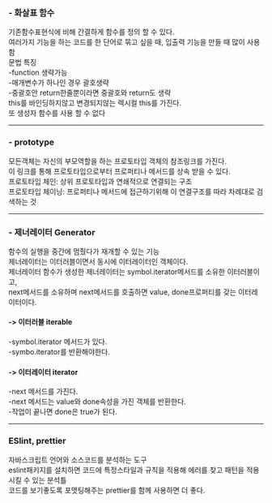 ### - 화살표 함수
기존함수표현식에 비해 간결하게 함수를 정의 할 수 있다.<br/>
여러가지 기능을 하는 코드를 한 단어로 묶고 싶을 때, 입출력 기능을 만들 때 많이 사용함<br/>
문법 특징<br/>
-function 생략가능<br/>
-매개변수가 하나인 경우 괄호생략<br/>
-중괄호안 return한줄뿐이라면 중괄호와 return도 생략<br/>
this를 바인딩하지않고 변경되지않는 렉시컬 this를 가진다.<br/>
또 생성자 함수를 사용 할 수 없다

---

### - prototype
모든객체는 자신의 부모역할을 하는 프로토타입 객체의 참조링크를 가진다.<br/>
이 링크를 통해 프로토타입으로부터 프로퍼티나 메서드를 상속 받을 수 있다.<br/>
프로토타입 체인: 상위 프로토타입과 연쇄적으로 연결되는 구조<br/>
프로토타입 체이닝: 프로퍼티나 메서드에 접근하기위해 이 연결구조를 따라 차례대로 검색하는 것 

---

### - 제너레이터 Generator
함수의 실행을 중간에 멈췄다가 재개할 수 있는 기능<br/>
제너레이터는 이터러블이면서 동시에 이터레이터인 객체이다.<br/>
제너레이터 함수가 생성한 제너레이터는 symbol.iterator메서드를 소유한 이터러블이고,<br/>
next메서드를 소유하며 next메서드를 호출하면 value, done프로퍼티를 갖는 이터레이터이다.<br/>
#### -> 이터러블 iterable
-symbol.iterator 메서드가 있다.<br/>
-symbo.iterator를 반환해야한다.<br/>
#### -> 이터레이터 iterator
-next 메서드를 가진다.<br/>
-next 메서드는 value와 done속성을 가진 객체를 반환한다.<br/>
-작업이 끝나면 done은 true가 된다.

---

### ESlint, prettier
자바스크립트 언어와 소스코드를 분석하는 도구<br/>
eslint패키지를 설치하면 코드에 특정스타일과 규칙을 적용해 에러를 찾고 패턴을 적용시킬 수 있는 분석틀<br/>
코드를 보기좋도록 포맷팅해주는 prettier를 함께 사용하면 더 좋다.<br/>
